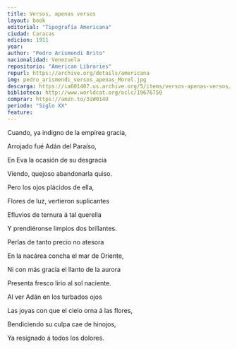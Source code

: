 ```yaml
---
title: Versos, apenas versos
layout: book
editorial: "Tipografía Americana"
ciudad: Caracas
edicion: 1911
year:
author: "Pedro Arismendi Brito"
nacionalidad: Venezuela
repositorio: "American Libraries"
repurl: https://archive.org/details/americana
img: pedro_arismendi_versos_apenas_Morel.jpg
descarga: https://ia601407.us.archive.org/5/items/versos-apenas-versos/Versos%2C%20apenas%20versos.pdf
biblioteca: http://www.worldcat.org/oclc/19676750
comprar: https://amzn.to/3iW014U
periodo: "Siglo XX"
feature: 
---
```

 

Cuando, ya indigno de la empírea gracia,
 
Arrojado fué Adán del Paraíso,
 
En Eva la ocasión de su desgracia
 
Viendo, quejoso abandonarla quiso.
 
 
Pero los ojos plácidos de ella,
 
Flores de luz, vertieron suplicantes
 
Efluvios de ternura á tal querella
 
Y prendiéronse limpios dos brillantes.
 
 
Perlas de tanto precio no atesora
 
En la nacárea concha el mar de Oriente,
 
Ni con más gracia el llanto de la aurora
 
Presenta fresco lirio al sol naciente.
 
 
Al ver Adán en los turbados ojos
 
Las joyas con que el cielo orna á las flores,
 
Bendiciendo su culpa cae de hinojos,
 
Ya resignado á todos los dolores.
 
